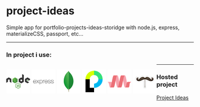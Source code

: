 # project-ideas
Simple app for portfolio-projects-ideas-storidge with node.js, express, materializeCSS, passport, etc...

---

### In project i use:
<p style="float: left">
<img src="./icons/nodejs.png" alt="Node.js" width="64" style="display: inline">
<img src="./icons/express.png" alt="Express" width="64" style="display: inline">
<img src="./icons/mongodb.png" alt="MongoDB" width="64" style="display: inline">
<img src="./icons/passport.png" alt="passportJS" width="64" style="display: inline">
<img src="./icons/materializecss.png" alt="MaterializeCSS" width="64" style="display: inline">
<img src="./icons/handlebars.png" alt="handlebars" width="64" style="display: inline">
</p>

---

### Hosted project

[Project Ideas](https://enigmatic-atoll-11788.herokuapp.com/)
